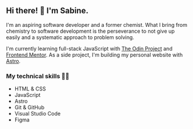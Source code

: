 ## Hi there! 👋 I'm Sabine.

I'm an aspiring software developer and a former chemist. What I bring from chemistry to software development is the perseverance to not give up easily and a systematic approach to problem solving.

I'm currently learning full-stack JavaScript with [The Odin Project](https://www.theodinproject.com/) and [Frontend Mentor](https://www.frontendmentor.io/). As a side project, I'm building my personal website with [Astro](https://astro.build/).

### My technical skills 👩‍💻

- HTML & CSS
- JavaScript
- Astro
- Git & GitHub
- Visual Studio Code
- Figma

<!--
**SabineEmden/SabineEmden** is a ✨ _special_ ✨ repository because its `README.md` (this file) appears on your GitHub profile.

Here are some ideas to get you started:

- 🔭 I’m currently working on ...
- 🌱 I’m currently learning ...
- 👯 I’m looking to collaborate on ...
- 🤔 I’m looking for help with ...
- 💬 Ask me about ...
- 📫 How to reach me: ...
- 😄 Pronouns: ...
- ⚡ Fun fact: ...
-->
